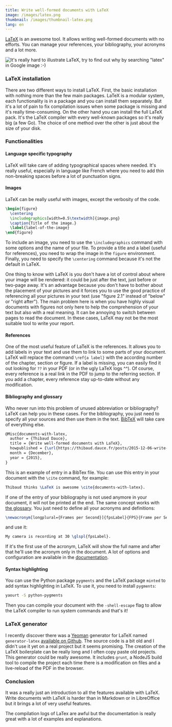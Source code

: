 ```yaml
---
title: Write well-formed documents with LaTeX
image: /images/latex.png
thumbnail: /images/thumbnail-latex.png
lang: en
---
```


[LaTeX](http://www.latex-project.org/) is an awesome tool. It allows writing well-formed documents with no efforts. You can manage your references, your bibliography, your acronyms and a lot more.

<!--more-->

![It's really hard to illustrate LaTeX, try to find out why by searching "latex" in Google image :-)](/images/no-image-available.png)

### LaTeX installation

There are two different ways to install LaTeX. First, the basic installation with nothing more than the few main packages. LaTeX is a modular system, each functionality is in a package and you can install them separately. But it's a lot of pain to fix compilation issues when some package is missing and it's really time-consuming. On the other hand you can install the full LaTeX pack. It's the LaTeX compiler with every well-known packages so it's really big (a few Go). The choice of one method over the other is just about the size of your disk.

### Functionalities

#### Language specific typography

LaTeX will take care of adding typographical spaces where needed. It's really useful, especially in language like French where you need to add thin non-breaking spaces before a lot of punctuation signs.

#### Images

LaTeX can be really useful with images, except the verbosity of the code.
```tex
\begin{figure}
  \centering
  \includegraphics[width=0.5\textwidth]{image.png}
  \caption{Title of the image.}
  \label{label-of-the-image}
\end{figure}
```

To include an image, you need to use the `\includegraphics` command with some options and the name of your file. To provide a title and a label (useful for references), you need to wrap the image in the `figure` environment. Finally, you need to specify the `\centering` command because it's not the default in LaTeX.

One thing to know with LaTeX is you don't have a lot of control about where your image will be rendered: it could be just after the text, just before or two-page away. It's an advantage because you don't have to bother about the placement of your pictures and it forces you to use the good practice of referencing all your pictures in your text (use "figure 2.1" instead of "below" or "right after"). The main problem here is when you have highly visual documents with figures not only here to help the comprehension of your text but also with a real meaning. It can be annoying to switch between pages to read the document. In these cases, LaTeX may not be the most suitable tool to write your report.

#### References

One of the most useful feature of LaTeX is the references. It allows you to add labels in your text and use them to link to some parts of your document. LaTeX will replace the command `\ref{a label}` with the according number of the chapter, section or figure. If a label is missing, you can easily find it out looking for `??` in your PDF (or in the ugly LaTeX logs ^^). Of course, every reference is a real link in the PDF to jump to the referring section. If you add a chapter, every reference stay up-to-date without any modification.

#### Bibliography and glossary

Who never run into this problem of unused abbreviation or bibliography? LaTeX can help you in these cases. For the bibliography, you just need to specify all your sources and then use them in the text. [BibTeX](https://en.wikibooks.org/wiki/LaTeX/Bibliography_Management) will take care of everything else.
```tex
@Misc{documents-with-latex,
  author = {Thibaud Dauce},
  title = {Write well-formed documents with LaTeX},
  howpublished = {\url{https://thibaud.dauce.fr/posts/2015-12-06-write-well-formed-documents-with-latex.html}},
  month = {December},
  year = {2015},
}
```

This is an example of entry in a BibTex file. You can use this entry in your document with the `\cite` command, for example:
```tex
Thibaud thinks \LaTeX is awesome \cite{documents-with-latex}.
```

If one of the entry of your bibliography is not used anymore in your document, it will not be printed at the end. The same concept works with [the glossary](https://en.wikibooks.org/wiki/LaTeX/Glossary). You just need to define all your acronyms and definitions:
```tex
\newacronym[longplural={Frames per Second}]{fpsLabel}{FPS}{Frame per Second}
```

and use it:
```tex
My camera is recording at 30 \glspl{fpsLabel}.
```

If it's the first use of the acronym, LaTeX will show the full name and after that he'll use the acronym only in the document. A lot of options and configuration are available in the [documentation](https://en.wikibooks.org/wiki/LaTeX/Glossary).

#### Syntax highlighting

You can use the Python package `pygments` and the LaTeX package `minted` to add syntax highlighting in LaTeX. To use it, you need to install `pygments`:
```bash
yaourt -S python-pygments
```

Then you can compile your document with the `-shell-escape` flag to allow the LaTeX compiler to run system commands and that's it!

### LaTeX generator

I recently discover there was a [Yeoman](http://yeoman.io/) generator for LaTeX named `generator-latex` [available on Github](https://github.com/LeoColomb/generator-latex). The source code is a bit old and I didn't use it yet on a real project but it seems promising. The creation of the LaTeX boilerplate can be really long and I often copy paste old projects. This generator could be really awesome. It includes `grunt`, a NodeJS build tool to compile the project each time there is a modification on files and a live-reload of the PDF in the browser.

### Conclusion

It was a really just an introduction to all the features available with LaTeX. Write documents with LaTeX is harder than in Markdown or in LibreOffice but it brings a lot of very useful features.

The compilation logs of LaTex are awful but the documentation is really great with a lot of examples and explanations.
